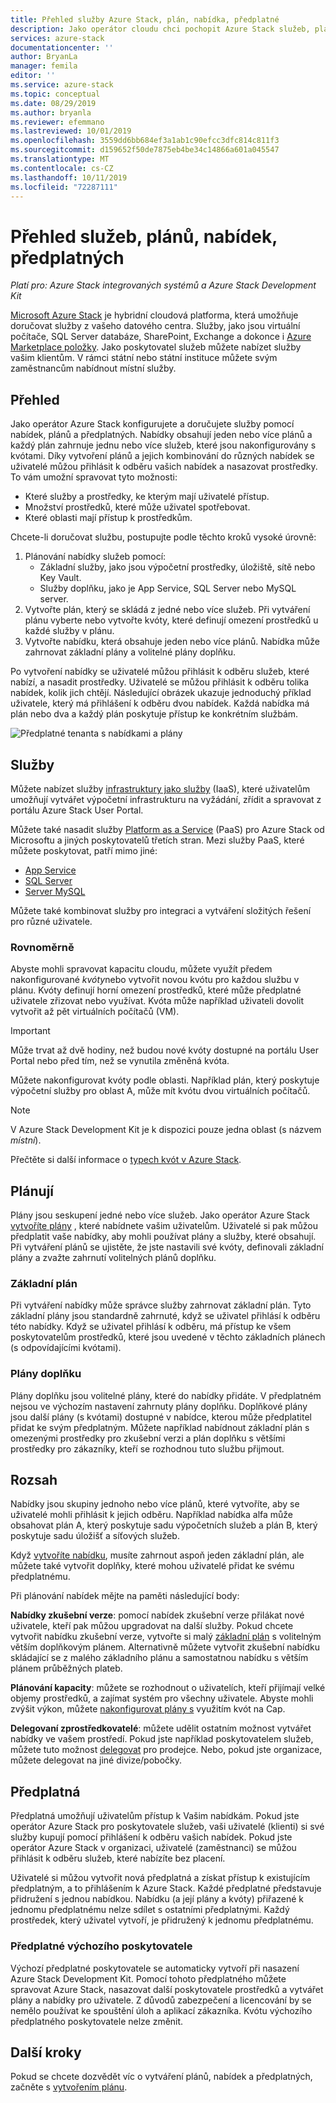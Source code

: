 ```yaml
---
title: Přehled služby Azure Stack, plán, nabídka, předplatné
description: Jako operátor cloudu chci pochopit Azure Stack služeb, plánů, nabídek a předplatných.
services: azure-stack
documentationcenter: ''
author: BryanLa
manager: femila
editor: ''
ms.service: azure-stack
ms.topic: conceptual
ms.date: 08/29/2019
ms.author: bryanla
ms.reviewer: efemmano
ms.lastreviewed: 10/01/2019
ms.openlocfilehash: 3559dd6bb684ef3a1ab1c90efcc3dfc814c811f3
ms.sourcegitcommit: d159652f50de7875eb4be34c14866a601a045547
ms.translationtype: MT
ms.contentlocale: cs-CZ
ms.lasthandoff: 10/11/2019
ms.locfileid: "72287111"
---
```

# <a name="service-plan-offer-subscription-overview"></a>Přehled služeb, plánů, nabídek, předplatných

*Platí pro: Azure Stack integrovaných systémů a Azure Stack Development Kit*

[Microsoft Azure Stack](azure-stack-overview.md) je hybridní cloudová platforma, která umožňuje doručovat služby z vašeho datového centra. Služby, jako jsou virtuální počítače, SQL Server databáze, SharePoint, Exchange a dokonce i [Azure Marketplace položky](azure-stack-marketplace-azure-items.md). Jako poskytovatel služeb můžete nabízet služby vašim klientům. V rámci státní nebo státní instituce můžete svým zaměstnancům nabídnout místní služby.

## <a name="overview"></a>Přehled

Jako operátor Azure Stack konfigurujete a doručujete služby pomocí nabídek, plánů a předplatných. Nabídky obsahují jeden nebo více plánů a každý plán zahrnuje jednu nebo více služeb, které jsou nakonfigurovány s kvótami. Díky vytvoření plánů a jejich kombinování do různých nabídek se uživatelé můžou přihlásit k odběru vašich nabídek a nasazovat prostředky. To vám umožní spravovat tyto možnosti:

- Které služby a prostředky, ke kterým mají uživatelé přístup.
- Množství prostředků, které může uživatel spotřebovat.
- Které oblasti mají přístup k prostředkům.

Chcete-li doručovat službu, postupujte podle těchto kroků vysoké úrovně:

1. Plánování nabídky služeb pomocí:
   - Základní služby, jako jsou výpočetní prostředky, úložiště, sítě nebo Key Vault.
   - Služby doplňku, jako je App Service, SQL Server nebo MySQL server.
2. Vytvořte plán, který se skládá z jedné nebo více služeb. Při vytváření plánu vyberte nebo vytvořte kvóty, které definují omezení prostředků u každé služby v plánu.
3. Vytvořte nabídku, která obsahuje jeden nebo více plánů. Nabídka může zahrnovat základní plány a volitelné plány doplňku.

Po vytvoření nabídky se uživatelé můžou přihlásit k odběru služeb, které nabízí, a nasadit prostředky. Uživatelé se můžou přihlásit k odběru tolika nabídek, kolik jich chtějí. Následující obrázek ukazuje jednoduchý příklad uživatele, který má přihlášení k odběru dvou nabídek. Každá nabídka má plán nebo dva a každý plán poskytuje přístup ke konkrétním službám.

![Předplatné tenanta s nabídkami a plány](media/azure-stack-key-features/image4.png)

## <a name="services"></a>Služby

Můžete nabízet služby [infrastruktury jako služby](https://azure.microsoft.com/overview/what-is-iaas/) (IaaS), které uživatelům umožňují vytvářet výpočetní infrastrukturu na vyžádání, zřídit a spravovat z portálu Azure Stack User Portal.

Můžete také nasadit služby [Platform as a Service](https://azure.microsoft.com/overview/what-is-paas/) (PaaS) pro Azure Stack od Microsoftu a jiných poskytovatelů třetích stran. Mezi služby PaaS, které můžete poskytovat, patří mimo jiné:

- [App Service](azure-stack-app-service-overview.md)
- [SQL Server](azure-stack-sql-resource-provider-deploy.md)
- [Server MySQL](azure-stack-mysql-resource-provider-deploy.md)

Můžete také kombinovat služby pro integraci a vytváření složitých řešení pro různé uživatele.

### <a name="quotas"></a>Rovnoměrně

Abyste mohli spravovat kapacitu cloudu, můžete využít předem nakonfigurované *kvóty*nebo vytvořit novou kvótu pro každou službu v plánu. Kvóty definují horní omezení prostředků, které může předplatné uživatele zřizovat nebo využívat. Kvóta může například uživateli dovolit vytvořit až pět virtuálních počítačů (VM).

> [!IMPORTANT]
> Může trvat až dvě hodiny, než budou nové kvóty dostupné na portálu User Portal nebo před tím, než se vynutila změněná kvóta.

Můžete nakonfigurovat kvóty podle oblasti. Například plán, který poskytuje výpočetní služby pro oblast A, může mít kvótu dvou virtuálních počítačů.

>[!NOTE]
>V Azure Stack Development Kit je k dispozici pouze jedna oblast (s názvem *místní*).

Přečtěte si další informace o [typech kvót v Azure Stack](azure-stack-quota-types.md).

## <a name="plans"></a>Plánují

Plány jsou seskupení jedné nebo více služeb. Jako operátor Azure Stack [vytvoříte plány](azure-stack-create-plan.md) , které nabídnete vašim uživatelům. Uživatelé si pak můžou předplatit vaše nabídky, aby mohli používat plány a služby, které obsahují. Při vytváření plánů se ujistěte, že jste nastavili své kvóty, definovali základní plány a zvažte zahrnutí volitelných plánů doplňku.

### <a name="base-plan"></a>Základní plán

Při vytváření nabídky může správce služby zahrnovat základní plán. Tyto základní plány jsou standardně zahrnuté, když se uživatel přihlásí k odběru této nabídky. Když se uživatel přihlásí k odběru, má přístup ke všem poskytovatelům prostředků, které jsou uvedené v těchto základních plánech (s odpovídajícími kvótami).

### <a name="add-on-plans"></a>Plány doplňku

Plány doplňku jsou volitelné plány, které do nabídky přidáte. V předplatném nejsou ve výchozím nastavení zahrnuty plány doplňku. Doplňkové plány jsou další plány (s kvótami) dostupné v nabídce, kterou může předplatitel přidat ke svým předplatným. Můžete například nabídnout základní plán s omezenými prostředky pro zkušební verzi a plán doplňku s většími prostředky pro zákazníky, kteří se rozhodnou tuto službu přijmout.

## <a name="offers"></a>Rozsah

Nabídky jsou skupiny jednoho nebo více plánů, které vytvoříte, aby se uživatelé mohli přihlásit k jejich odběru. Například nabídka alfa může obsahovat plán A, který poskytuje sadu výpočetních služeb a plán B, který poskytuje sadu úložišť a síťových služeb.

Když [vytvoříte nabídku](azure-stack-create-offer.md), musíte zahrnout aspoň jeden základní plán, ale můžete také vytvořit doplňky, které mohou uživatelé přidat ke svému předplatnému.

Při plánování nabídek mějte na paměti následující body:

**Nabídky zkušební verze**: pomocí nabídek zkušební verze přilákat nové uživatele, kteří pak můžou upgradovat na další služby. Pokud chcete vytvořit nabídku zkušební verze, vytvořte si malý [základní plán](service-plan-offer-subscription-overview.md#base-plan) s volitelným větším doplňkovým plánem. Alternativně můžete vytvořit zkušební nabídku skládající se z malého základního plánu a samostatnou nabídku s větším plánem průběžných plateb.

**Plánování kapacity**: můžete se rozhodnout o uživatelích, kteří přijímají velké objemy prostředků, a zajímat systém pro všechny uživatele. Abyste mohli zvýšit výkon, můžete [nakonfigurovat plány s](service-plan-offer-subscription-overview.md#plans) využitím kvót na Cap.

**Delegovaní zprostředkovatelé**: můžete udělit ostatním možnost vytvářet nabídky ve vašem prostředí. Pokud jste například poskytovatelem služeb, můžete tuto možnost [delegovat](azure-stack-delegated-provider.md) pro prodejce. Nebo, pokud jste organizace, můžete delegovat na jiné divize/pobočky.

## <a name="subscriptions"></a>Předplatná

Předplatná umožňují uživatelům přístup k Vašim nabídkám. Pokud jste operátor Azure Stack pro poskytovatele služeb, vaši uživatelé (klienti) si své služby kupují pomocí přihlášení k odběru vašich nabídek. Pokud jste operátor Azure Stack v organizaci, uživatelé (zaměstnanci) se můžou přihlásit k odběru služeb, které nabízíte bez placení. 

Uživatelé si můžou vytvořit nová předplatná a získat přístup k existujícím předplatným, a to přihlášením k Azure Stack. Každé předplatné představuje přidružení s jednou nabídkou. Nabídku (a její plány a kvóty) přiřazené k jednomu předplatnému nelze sdílet s ostatními předplatnými. Každý prostředek, který uživatel vytvoří, je přidružený k jednomu předplatnému.

### <a name="default-provider-subscription"></a>Předplatné výchozího poskytovatele

Výchozí předplatné poskytovatele se automaticky vytvoří při nasazení Azure Stack Development Kit. Pomocí tohoto předplatného můžete spravovat Azure Stack, nasazovat další poskytovatele prostředků a vytvářet plány a nabídky pro uživatele. Z důvodů zabezpečení a licencování by se nemělo používat ke spouštění úloh a aplikací zákazníka. Kvótu výchozího předplatného poskytovatele nelze změnit.

## <a name="next-steps"></a>Další kroky

Pokud se chcete dozvědět víc o vytváření plánů, nabídek a předplatných, začněte s [vytvořením plánu](azure-stack-create-plan.md).

